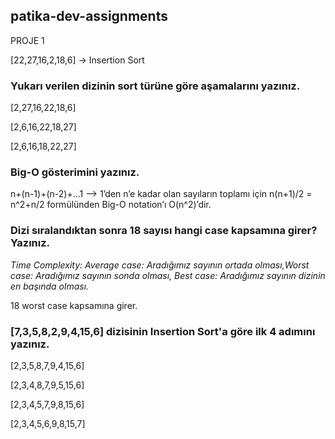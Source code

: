 ## patika-dev-assignments

PROJE 1

[22,27,16,2,18,6] -> Insertion Sort

### Yukarı verilen dizinin sort türüne göre aşamalarını yazınız.

[2,27,16,22,18,6] 

[2,6,16,22,18,27]

[2,6,16,18,22,27]

### Big-O gösterimini yazınız.

n+(n-1)+(n-2)+…1  --> 1’den n’e kadar olan sayıların toplamı için n(n+1)/2 = n^2+n/2 formülünden Big-O notation’ı O(n^2)’dir. 

### Dizi sıralandıktan sonra 18 sayısı hangi case kapsamına girer? Yazınız.
 
<i>Time Complexity: Average case: Aradığımız sayının ortada olması,Worst case: Aradığımız sayının sonda olması, Best case: Aradığımız sayının dizinin en başında olması.</i>


18 worst case kapsamına girer.


### [7,3,5,8,2,9,4,15,6] dizisinin Insertion Sort'a göre ilk 4 adımını yazınız.

[2,3,5,8,7,9,4,15,6]

[2,3,4,8,7,9,5,15,6]

[2,3,4,5,7,9,8,15,6]

[2,3,4,5,6,9,8,15,7]
